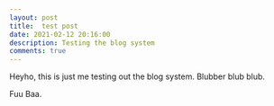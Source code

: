 ```yaml
---
layout: post
title:  test post
date: 2021-02-12 20:16:00
description: Testing the blog system
comments: true
---
```


Heyho, this is just me testing out the blog system.
Blubber blub blub.

Fuu Baa.
